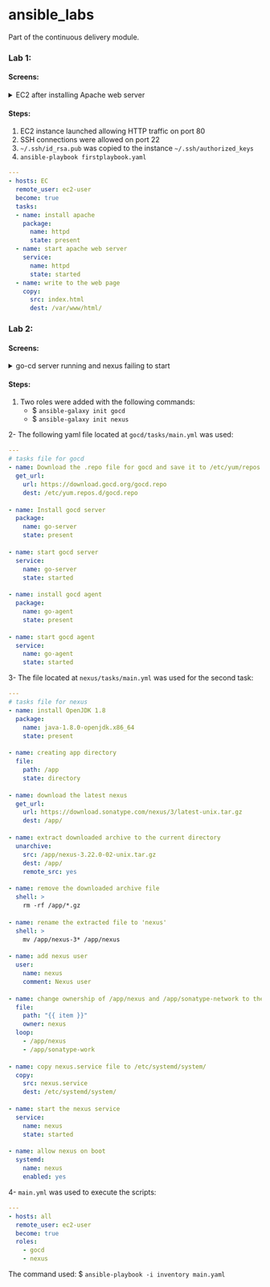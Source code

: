 # ansible_labs
Part of the continuous delivery module.

### Lab 1:
#### Screens:
<details>
<summary>EC2 after installing Apache web server</summary>
<p>
  <img src="https://github.com/theJaxon/ansible_labs/blob/master/Lab%201/1.jpg">
  <img src="https://github.com/theJaxon/ansible_labs/blob/master/Lab%201/2.jpg">
</p>
</details>  

#### Steps:
1. EC2 instance launched allowing HTTP traffic on port 80
2. SSH connections were allowed on port 22
3. `~/.ssh/id_rsa.pub` was copied to the instance `~/.ssh/authorized_keys`
4. `ansible-playbook firstplaybook.yaml`

```yaml
---
- hosts: EC
  remote_user: ec2-user
  become: true
  tasks:
  - name: install apache
    package:
      name: httpd
      state: present
  - name: start apache web server
    service:
      name: httpd
      state: started
  - name: write to the web page
    copy:
      src: index.html
      dest: /var/www/html/
```

### Lab 2:
#### Screens:
<details>
<summary>go-cd server running and nexus failing to start</summary>
<p>
  <img src="https://github.com/theJaxon/ansible_labs/blob/master/Lab%202/Previews/go-server.jpg">
  <img src="https://github.com/theJaxon/ansible_labs/blob/master/Lab%202/Previews/Nexus.jpg">
</p>
</details>  

#### Steps:
1. Two roles were added with the following commands:
   * $ `ansible-galaxy init gocd`
   * $ `ansible-galaxy init nexus`

2- The following yaml file located at `gocd/tasks/main.yml` was used:
```yaml
---
# tasks file for gocd
- name: Download the .repo file for gocd and save it to /etc/yum/repos.d/
  get_url: 
    url: https://download.gocd.org/gocd.repo
    dest: /etc/yum.repos.d/gocd.repo

- name: Install gocd server 
  package:
    name: go-server
    state: present

- name: start gocd server 
  service:
    name: go-server 
    state: started

- name: install gocd agent
  package:
    name: go-agent 
    state: present 

- name: start gocd agent 
  service: 
    name: go-agent
    state: started 
```

3- The file located at `nexus/tasks/main.yml` was used for the second task:
```yaml
---
# tasks file for nexus
- name: install OpenJDK 1.8 
  package:
    name: java-1.8.0-openjdk.x86_64
    state: present

- name: creating app directory
  file:
    path: /app
    state: directory 

- name: download the latest nexus 
  get_url:
    url: https://download.sonatype.com/nexus/3/latest-unix.tar.gz
    dest: /app/

- name: extract downloaded archive to the current directory 
  unarchive: 
    src: /app/nexus-3.22.0-02-unix.tar.gz
    dest: /app/
    remote_src: yes

- name: remove the downloaded archive file 
  shell: >
    rm -rf /app/*.gz

- name: rename the extracted file to 'nexus'
  shell: >
    mv /app/nexus-3* /app/nexus

- name: add nexus user 
  user: 
    name: nexus 
    comment: Nexus user 

- name: change ownership of /app/nexus and /app/sonatype-network to the nexus user 
  file:
    path: "{{ item }}"
    owner: nexus 
  loop:
    - /app/nexus 
    - /app/sonatype-work 

- name: copy nexus.service file to /etc/systemd/system/
  copy:
    src: nexus.service 
    dest: /etc/systemd/system/

- name: start the nexus service 
  service: 
    name: nexus 
    state: started 

- name: allow nexus on boot
  systemd:
    name: nexus 
    enabled: yes
```

4- `main.yml` was used to execute the scripts:
```yaml
---
- hosts: all
  remote_user: ec2-user 
  become: true
  roles:
    - gocd
    - nexus
```

The command used: 
$ `ansible-playbook -i inventory main.yaml`
